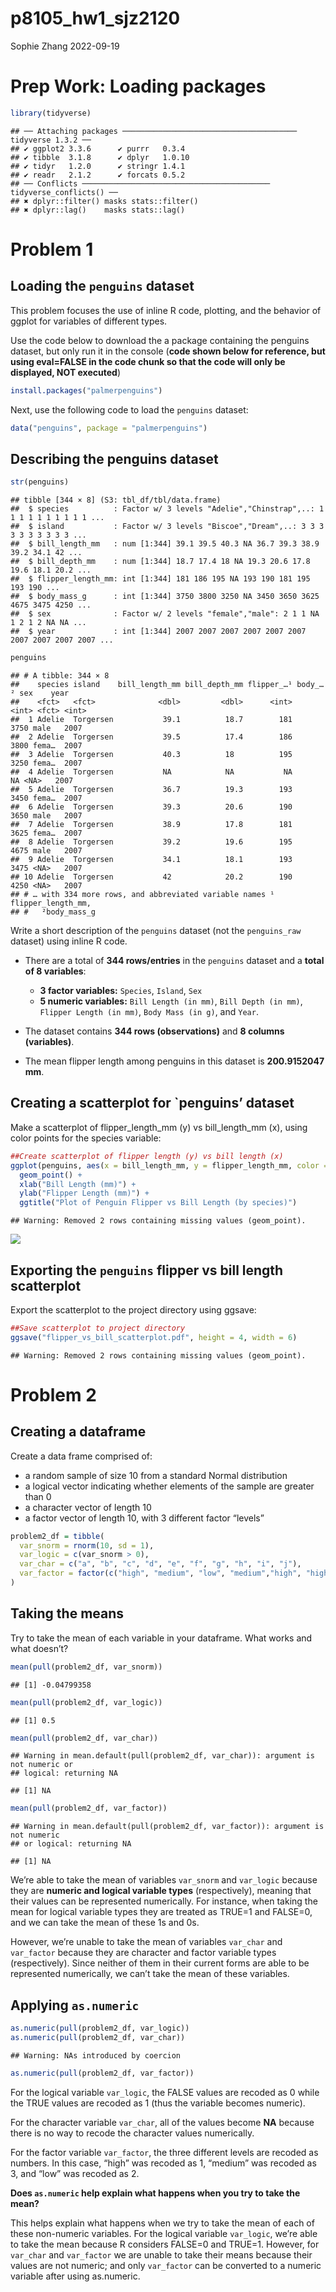 p8105_hw1_sjz2120
================
Sophie Zhang
2022-09-19

# Prep Work: Loading packages

``` r
library(tidyverse)
```

    ## ── Attaching packages ─────────────────────────────────────── tidyverse 1.3.2 ──
    ## ✔ ggplot2 3.3.6      ✔ purrr   0.3.4 
    ## ✔ tibble  3.1.8      ✔ dplyr   1.0.10
    ## ✔ tidyr   1.2.0      ✔ stringr 1.4.1 
    ## ✔ readr   2.1.2      ✔ forcats 0.5.2 
    ## ── Conflicts ────────────────────────────────────────── tidyverse_conflicts() ──
    ## ✖ dplyr::filter() masks stats::filter()
    ## ✖ dplyr::lag()    masks stats::lag()

# Problem 1

## Loading the `penguins` dataset

This problem focuses the use of inline R code, plotting, and the
behavior of ggplot for variables of different types.

Use the code below to download the a package containing the penguins
dataset, but only run it in the console (**code shown below for
reference, but using eval=FALSE in the code chunk so that the code will
only be displayed, NOT executed**)

``` r
install.packages("palmerpenguins")
```

Next, use the following code to load the `penguins` dataset:

``` r
data("penguins", package = "palmerpenguins")
```

## **Describing the penguins dataset**

``` r
str(penguins)
```

    ## tibble [344 × 8] (S3: tbl_df/tbl/data.frame)
    ##  $ species          : Factor w/ 3 levels "Adelie","Chinstrap",..: 1 1 1 1 1 1 1 1 1 1 ...
    ##  $ island           : Factor w/ 3 levels "Biscoe","Dream",..: 3 3 3 3 3 3 3 3 3 3 ...
    ##  $ bill_length_mm   : num [1:344] 39.1 39.5 40.3 NA 36.7 39.3 38.9 39.2 34.1 42 ...
    ##  $ bill_depth_mm    : num [1:344] 18.7 17.4 18 NA 19.3 20.6 17.8 19.6 18.1 20.2 ...
    ##  $ flipper_length_mm: int [1:344] 181 186 195 NA 193 190 181 195 193 190 ...
    ##  $ body_mass_g      : int [1:344] 3750 3800 3250 NA 3450 3650 3625 4675 3475 4250 ...
    ##  $ sex              : Factor w/ 2 levels "female","male": 2 1 1 NA 1 2 1 2 NA NA ...
    ##  $ year             : int [1:344] 2007 2007 2007 2007 2007 2007 2007 2007 2007 2007 ...

``` r
penguins
```

    ## # A tibble: 344 × 8
    ##    species island    bill_length_mm bill_depth_mm flipper_…¹ body_…² sex    year
    ##    <fct>   <fct>              <dbl>         <dbl>      <int>   <int> <fct> <int>
    ##  1 Adelie  Torgersen           39.1          18.7        181    3750 male   2007
    ##  2 Adelie  Torgersen           39.5          17.4        186    3800 fema…  2007
    ##  3 Adelie  Torgersen           40.3          18          195    3250 fema…  2007
    ##  4 Adelie  Torgersen           NA            NA           NA      NA <NA>   2007
    ##  5 Adelie  Torgersen           36.7          19.3        193    3450 fema…  2007
    ##  6 Adelie  Torgersen           39.3          20.6        190    3650 male   2007
    ##  7 Adelie  Torgersen           38.9          17.8        181    3625 fema…  2007
    ##  8 Adelie  Torgersen           39.2          19.6        195    4675 male   2007
    ##  9 Adelie  Torgersen           34.1          18.1        193    3475 <NA>   2007
    ## 10 Adelie  Torgersen           42            20.2        190    4250 <NA>   2007
    ## # … with 334 more rows, and abbreviated variable names ¹​flipper_length_mm,
    ## #   ²​body_mass_g

Write a short description of the `penguins` dataset (not the
`penguins_raw` dataset) using inline R code.

-   There are a total of **344 rows/entries** in the `penguins` dataset
    and a **total of 8 variables**:

    -   **3 factor variables:** `Species`, `Island`, `Sex`
    -   **5 numeric variables:** `Bill Length (in mm)`,
        `Bill Depth (in mm)`, `Flipper Length (in mm)`,
        `Body Mass (in g)`, and `Year`.

-   The dataset contains **344 rows (observations)** and **8 columns
    (variables)**.

-   The mean flipper length among penguins in this dataset is
    **200.9152047 mm**.

## Creating a scatterplot for \`penguins’ dataset

Make a scatterplot of flipper_length_mm (y) vs bill_length_mm (x), using
color points for the species variable:

``` r
##Create scatterplot of flipper length (y) vs bill length (x)
ggplot(penguins, aes(x = bill_length_mm, y = flipper_length_mm, color = species)) +
  geom_point() +
  xlab("Bill Length (mm)") +
  ylab("Flipper Length (mm)") +
  ggtitle("Plot of Penguin Flipper vs Bill Length (by species)")
```

    ## Warning: Removed 2 rows containing missing values (geom_point).

![](p8105_hw1_sjz2120_files/figure-gfm/penguins_flipper_bill_scatterplot-1.png)<!-- -->

## Exporting the `penguins` flipper vs bill length scatterplot

Export the scatterplot to the project directory using ggsave:

``` r
##Save scatterplot to project directory
ggsave("flipper_vs_bill_scatterplot.pdf", height = 4, width = 6)
```

    ## Warning: Removed 2 rows containing missing values (geom_point).

# Problem 2

## Creating a dataframe

Create a data frame comprised of:

-   a random sample of size 10 from a standard Normal distribution
-   a logical vector indicating whether elements of the sample are
    greater than 0
-   a character vector of length 10
-   a factor vector of length 10, with 3 different factor “levels”

``` r
problem2_df = tibble(
  var_snorm = rnorm(10, sd = 1),
  var_logic = c(var_snorm > 0),
  var_char = c("a", "b", "c", "d", "e", "f", "g", "h", "i", "j"),
  var_factor = factor(c("high", "medium", "low", "medium","high", "high", "low", "low", "medium", "high"))
)
```

## Taking the means

Try to take the mean of each variable in your dataframe. What works and
what doesn’t?

``` r
mean(pull(problem2_df, var_snorm))
```

    ## [1] -0.04799358

``` r
mean(pull(problem2_df, var_logic))
```

    ## [1] 0.5

``` r
mean(pull(problem2_df, var_char))
```

    ## Warning in mean.default(pull(problem2_df, var_char)): argument is not numeric or
    ## logical: returning NA

    ## [1] NA

``` r
mean(pull(problem2_df, var_factor))
```

    ## Warning in mean.default(pull(problem2_df, var_factor)): argument is not numeric
    ## or logical: returning NA

    ## [1] NA

We’re able to take the mean of variables `var_snorm` and `var_logic`
because they are **numeric and logical variable types** (respectively),
meaning that their values can be represented numerically. For instance,
when taking the mean for logical variable types they are treated as
TRUE=1 and FALSE=0, and we can take the mean of these 1s and 0s.

However, we’re unable to take the mean of variables `var_char` and
`var_factor` because they are character and factor variable types
(respectively). Since neither of them in their current forms are able to
be represented numerically, we can’t take the mean of these variables.

## Applying `as.numeric`

``` r
as.numeric(pull(problem2_df, var_logic))
as.numeric(pull(problem2_df, var_char))
```

    ## Warning: NAs introduced by coercion

``` r
as.numeric(pull(problem2_df, var_factor))
```

For the logical variable `var_logic`, the FALSE values are recoded as 0
while the TRUE values are recoded as 1 (thus the variable becomes
numeric).

For the character variable `var_char`, all of the values become **NA**
because there is no way to recode the character values numerically.

For the factor variable `var_factor`, the three different levels are
recoded as numbers. In this case, “high” was recoded as 1, “medium” was
recoded as 3, and “low” was recoded as 2.

**Does `as.numeric` help explain what happens when you try to take the
mean?**

This helps explain what happens when we try to take the mean of each of
these non-numeric variables. For the logical variable `var_logic`, we’re
able to take the mean because R considers FALSE=0 and TRUE=1. However,
for `var_char` and `var_factor` we are unable to take their means
because their values are not numeric; and only `var_factor` can be
converted to a numeric variable after using as.numeric.
